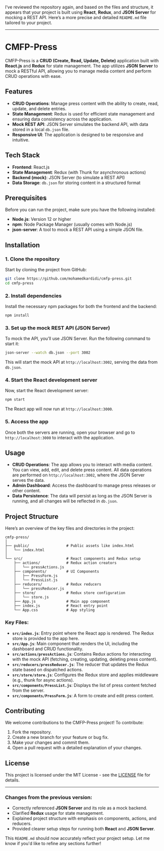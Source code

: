 I’ve reviewed the repository again, and based on the files and structure, it appears that your project is built using **React**, **Redux**, and **JSON Server** for mocking a REST API. Here’s a more precise and detailed `README.md` file tailored to your project.

---

# CMFP-Press

CMFP-Press is a **CRUD (Create, Read, Update, Delete)** application built with **React.js** and **Redux** for state management. The app utilizes **JSON Server** to mock a RESTful API, allowing you to manage media content and perform CRUD operations with ease.

## Features

- **CRUD Operations**: Manage press content with the ability to create, read, update, and delete entries.
- **State Management**: Redux is used for efficient state management and ensuring data consistency across the application.
- **Mock REST API**: JSON Server simulates the backend API, with data stored in a local `db.json` file.
- **Responsive UI**: The application is designed to be responsive and intuitive.

## Tech Stack

- **Frontend**: React.js
- **State Management**: Redux (with Thunk for asynchronous actions)
- **Backend (mock)**: JSON Server (to simulate a REST API)
- **Data Storage**: `db.json` for storing content in a structured format

## Prerequisites

Before you can run the project, make sure you have the following installed:

- **Node.js**: Version 12 or higher
- **npm**: Node Package Manager (usually comes with Node.js)
- **json-server**: A tool to mock a REST API using a simple JSON file.

## Installation

### 1. Clone the repository

Start by cloning the project from GitHub:

```bash
git clone https://github.com/mohamedkardidi/cmfp-press.git
cd cmfp-press
```

### 2. Install dependencies

Install the necessary npm packages for both the frontend and the backend:

```bash
npm install
```

### 3. Set up the mock REST API (JSON Server)

To mock the API, you’ll use JSON Server. Run the following command to start it:

```bash
json-server --watch db.json --port 3002
```

This will start the mock API at `http://localhost:3002`, serving the data from `db.json`.

### 4. Start the React development server

Now, start the React development server:

```bash
npm start
```

The React app will now run at `http://localhost:3000`.

### 5. Access the app

Once both the servers are running, open your browser and go to `http://localhost:3000` to interact with the application.

## Usage

- **CRUD Operations**: The app allows you to interact with media content. You can view, add, edit, and delete press content. All data operations are performed on `http://localhost:3002`, where the JSON Server serves the data.
- **Admin Dashboard**: Access the dashboard to manage press releases or other content.
- **Data Persistence**: The data will persist as long as the JSON Server is running, and all changes will be reflected in `db.json`.

## Project Structure

Here’s an overview of the key files and directories in the project:

```
cmfp-press/
│
├── public/                 # Public assets like index.html
│   └── index.html
│
└── src/                    # React components and Redux setup
    ├── actions/            # Redux action creators
    │   └── pressActions.js
    ├── components/         # UI Components
    │   ├── PressForm.js
    │   └── PressList.js
    ├── reducers/           # Redux reducers
    │   └── pressReducer.js
    ├── store/              # Redux store configuration
    │   └── store.js
    ├── App.js              # Main app component
    ├── index.js            # React entry point
    └── App.css             # App styling
```

### Key Files:

- **`src/index.js`**: Entry point where the React app is rendered. The Redux store is provided to the app here.
- **`src/App.js`**: Main component that renders the UI, including the dashboard and CRUD functionality.
- **`src/actions/pressActions.js`**: Contains Redux actions for interacting with the mock API (fetching, creating, updating, deleting press content).
- **`src/reducers/pressReducer.js`**: The reducer that updates the Redux state based on dispatched actions.
- **`src/store/store.js`**: Configures the Redux store and applies middleware (e.g., thunk for async actions).
- **`src/components/PressList.js`**: Displays the list of press content fetched from the server.
- **`src/components/PressForm.js`**: A form to create and edit press content.

## Contributing

We welcome contributions to the CMFP-Press project! To contribute:

1. Fork the repository.
2. Create a new branch for your feature or bug fix.
3. Make your changes and commit them.
4. Open a pull request with a detailed explanation of your changes.

## License

This project is licensed under the MIT License - see the [LICENSE](LICENSE) file for details.

---

### Changes from the previous version:
- Correctly referenced **JSON Server** and its role as a mock backend.
- Clarified **Redux** usage for state management.
- Explained project structure with emphasis on components, actions, and reducers.
- Provided clearer setup steps for running both **React** and **JSON Server**.

This `README.md` should now accurately reflect your project setup. Let me know if you'd like to refine any sections further!